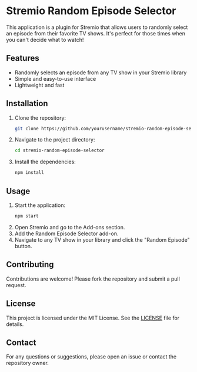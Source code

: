 # Stremio Random Episode Selector

This application is a plugin for Stremio that allows users to randomly select an episode from their favorite TV shows. It's perfect for those times when you can't decide what to watch!

## Features

- Randomly selects an episode from any TV show in your Stremio library
- Simple and easy-to-use interface
- Lightweight and fast

## Installation

1. Clone the repository:
    ```bash
    git clone https://github.com/yourusername/stremio-random-episode-selector.git
    ```
2. Navigate to the project directory:
    ```bash
    cd stremio-random-episode-selector
    ```
3. Install the dependencies:
    ```bash
    npm install
    ```

## Usage

1. Start the application:
    ```bash
    npm start
    ```
2. Open Stremio and go to the Add-ons section.
3. Add the Random Episode Selector add-on.
4. Navigate to any TV show in your library and click the "Random Episode" button.

## Contributing

Contributions are welcome! Please fork the repository and submit a pull request.

## License

This project is licensed under the MIT License. See the [LICENSE](LICENSE) file for details.

## Contact

For any questions or suggestions, please open an issue or contact the repository owner.
